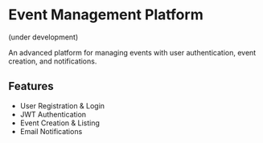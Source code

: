 # Event Management Platform

(under development)

An advanced platform for managing events with user authentication, event creation, and notifications.

## Features

- User Registration & Login
- JWT Authentication
- Event Creation & Listing
- Email Notifications
